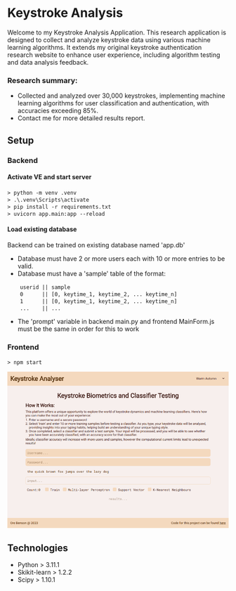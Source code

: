 # Keystroke Analysis

Welcome to my Keystroke Analysis Application. This research application is designed to collect and analyze keystroke data using various machine learning algorithms. It extends my original keystroke authentication research website to enhance user experience, including algorithm testing and data analysis feedback.

### Research summary: 
- Collected and analyzed over 30,000 keystrokes, implementing machine learning algorithms for user classification and authentication, with accuracies exceeding 85%.
- Contact me for more detailed results report.

## Setup
### Backend
#### Activate VE and start server
```
> python -m venv .venv
> .\.venv\Scripts\activate
> pip install -r requirements.txt
> uvicorn app.main:app --reload
```
#### Load existing database
Backend can be trained on existing database named 'app.db'
* Database must have 2 or more users each with 10 or more entries to be valid.
* Database must have a 'sample' table of the format:
```
    userid || sample
    0      || [0, keytime_1, keytime_2, ... keytime_n] 
    1      || [0, keytime_1, keytime_2, ... keytime_n] 
    ...    || ... 
```
* The 'prompt' variable in backend main.py and frontend MainForm.js must be the same in order for this to work

### Frontend
```
> npm start
```

![front_page](/assets/keystrokes.PNG)

## Technologies
* Python > 3.11.1
* Skikit-learn > 1.2.2
* Scipy > 1.10.1
